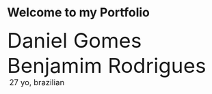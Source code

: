 # Welcome to my Portfolio


<font size="+4">Daniel Gomes Benjamim Rodrigues</font><br>
<font size="+1.6">&#160;27 yo, brazilian</font>
<p>&nbsp;</p>
